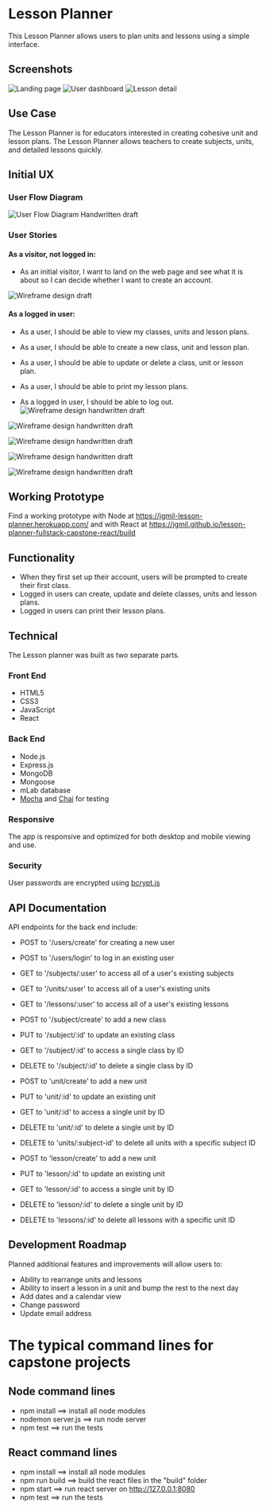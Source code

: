 # Lesson Planner

This Lesson Planner allows users to plan units and lessons using a simple interface.

## Screenshots
![Landing page](https://github.com/jgmil/lesson-planner-fullstack-capstone/blob/master/public/img/screenshots/screencapture-jgmil-lesson-planner-landing.png?raw=true)
![User dashboard](https://github.com/jgmil/lesson-planner-fullstack-capstone/blob/master/public/img/screenshots/lesson-planner-user-dashboard.png?raw=true)
![Lesson detail](https://github.com/jgmil/lesson-planner-fullstack-capstone/blob/master/public/img/screenshots/lesson-planner-lesson-detail.png?raw=true)

## Use Case
The Lesson Planner is for educators interested in creating cohesive unit and lesson plans. The Lesson Planner allows teachers to create subjects, units, and detailed lessons quickly.

## Initial UX

### User Flow Diagram

![User Flow Diagram Handwritten draft](https://github.com/jgmil/lesson-planner-fullstack-capstone/blob/master/public/img/user-flow.jpg?raw=true)

### User Stories

#### As a visitor, not logged in:

* As an initial visitor, I want to land on the web page and see what it is about so I can decide whether I want to create an account.

![Wireframe design draft](https://github.com/jgmil/lesson-planner-fullstack-capstone/blob/master/public/img/landing-page.png?raw=true)

#### As a logged in user:

* As a user, I should be able to view my classes, units and lesson plans.

* As a user, I should be able to create a new class, unit and lesson plan.

* As a user, I should be able to update or delete a class, unit or lesson plan.

* As a user, I should be able to print my lesson plans.

* As a logged in user, I should be able to log out.
![Wireframe design handwritten draft](https://github.com/jgmil/lesson-planner-fullstack-capstone/blob/master/public/img/user-dashboard.png?raw=true)

![Wireframe design handwritten draft](https://github.com/jgmil/lesson-planner-fullstack-capstone/blob/master/public/img/create-subject.png?raw=true)

![Wireframe design handwritten draft](https://github.com/jgmil/lesson-planner-fullstack-capstone/blob/master/public/img/create-unit.png?raw=true)

![Wireframe design handwritten draft](https://github.com/jgmil/lesson-planner-fullstack-capstone/blob/master/public/img/create-lesson.png?raw=true)

![Wireframe design handwritten draft](https://github.com/jgmil/lesson-planner-fullstack-capstone/blob/master/public/img/lesson-details.png?raw=true)

## Working Prototype
Find a working prototype with Node at https://jgmil-lesson-planner.herokuapp.com/ and with React at https://jgmil.github.io/lesson-planner-fullstack-capstone-react/build

## Functionality
* When they first set up their account, users will be prompted to create their first class.
* Logged in users can create, update and delete classes, units and lesson plans.
* Logged in users can print their lesson plans.

## Technical
The Lesson planner was built as two separate parts.

### Front End
* HTML5
* CSS3
* JavaScript
* React

### Back End
* Node.js
* Express.js
* MongoDB
* Mongoose
* mLab database
* [Mocha](https://mochajs.org) and [Chai](http://chaijs.com/) for testing


### Responsive
The app is responsive and optimized for both desktop and mobile viewing and use.

### Security
User passwords are encrypted using [bcrypt.js](https://github.com/dcodeIO/bcrypt.js)

## API Documentation
API endpoints for the back end include:
* POST to '/users/create' for creating a new user
* POST to '/users/login' to log in an existing user

* GET to '/subjects/:user' to access all of a user's existing subjects
* GET to '/units/:user' to access all of a user's existing units
* GET to '/lessons/:user' to access all of a user's existing lessons

* POST to '/subject/create' to add a new class
* PUT to '/subject/:id' to update an existing class
* GET to '/subject/:id' to access a single class by ID
* DELETE to '/subject/:id' to delete a single class by ID

* POST to 'unit/create' to add a new unit
* PUT to 'unit/:id' to update an existing unit
* GET to 'unit/:id' to access a single unit by ID
* DELETE to 'unit/:id' to delete a single unit by ID
* DELETE to 'units/:subject-id' to delete all units with a specific subject ID

* POST to 'lesson/create' to add a new unit
* PUT to 'lesson/:id' to update an existing unit
* GET to 'lesson/:id' to access a single unit by ID
* DELETE to 'lesson/:id' to delete a single unit by ID
* DELETE to 'lessons/:id' to delete all lessons with a specific unit ID

## Development Roadmap
Planned additional features and improvements will allow users to:
* Ability to rearrange units and lessons
* Ability to insert a lesson in a unit and bump the rest to the next day
* Add dates and a calendar view
* Change password
* Update email address

#  The typical command lines for capstone projects

## Node command lines
* npm install ==> install all node modules
* nodemon server.js ==> run node server
* npm test ==> run the tests

## React command lines
* npm install ==> install all node modules
* npm run build ==> build the react files in the "build" folder
* npm start ==> run react server on http://127.0.0.1:8080
* npm test ==> run the tests
